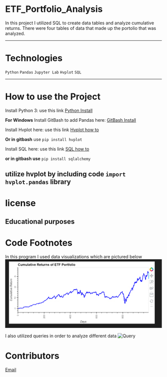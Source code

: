 # ETF_Portfolio_Analysis
In this project I utilized SQL to create data tables and analyze cumulative returns. There were four tables of data that made up the portolio that was analyzed. 

---
# Technologies
`Python`
`Pandas`
`Jupyter Lab`
`Hvplot`
`SQL`

---

# How to use the Project
Install Python 3: use this link  [Python Install](https://www.python.org/)

**For Windows**
Install GitBash to add Pandas here: [GitBash Install](https://gitforwindows.org/) 

Install Hvplot here: use this link [Hvplot how to](https://pypi.org/project/hvplot/)

**Or in gitbash** use `pip install hvplot`

Install SQL here: use this link [SQL how to](https://pypi.org/project/python-sql/)

**or in gitbash use** `pip install sqlalchemy`


utilize hvplot by including code `import hvplot.pandas` library
---
# license
**Educational purposes**
---

# Code Footnotes

In this program I used data visualizations which are pictured below
![Cumulative_Returns](https://github.com/beccabeastly/ETF_Portfolio_Analysis/blob/main/portfolio_returns_photo.png)

I also utilized queries in order to analyze different data
![Query]()
# Contributors
[Email](beccabeastly@gmail.com)
